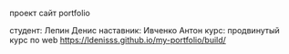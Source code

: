 проект сайт portfolio

студент: Лепин Денис
наставник: Ивченко Антон
курс: продвинутый курс по web
https://ldenisss.github.io/my-portfolio/build/
